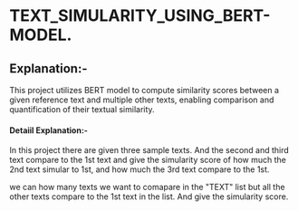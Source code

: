 
# TEXT_SIMULARITY_USING_BERT-MODEL.
## Explanation:-
This project utilizes BERT model to compute similarity scores between a given reference text and multiple other texts, enabling comparison and quantification of their textual similarity.


#### Detaiil Explanation:-
In this project there are given three sample texts. And the second and third text compare to the 1st text and give the simularity score of how much the 2nd text simular to 1st, and how much the 3rd text compare to the 1st.

we can how many texts we want to comapare in the "TEXT" list but all the other texts compare to the 1st text in the list. And give the simularity score.
